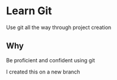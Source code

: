 # Learn Git

Use git all the way through project creation

## Why

Be proficient and confident using git

I created this on a new branch